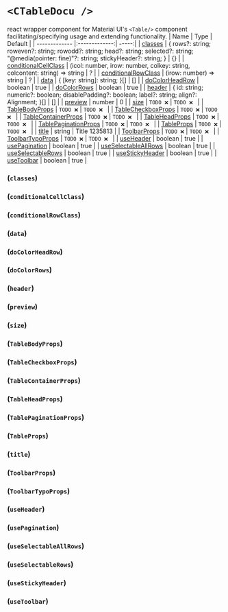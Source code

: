 # `<CTableDocu />`
react wrapper component for Material UI's `<Table/>` component facilitating/specifying usage and extending functionality.
| Name        | Type           | Default  |
| ------------- |:-------------:| -----:|
| [classes](#classes) | { rows?: string; roweven?: string; rowodd?: string; head?: string; selected?: string; "@media(pointer: fine)"?: string; stickyHeader?: string; } | {} | 
| [conditionalCellClass](#conditionalCellClass) | (icol: number, irow: number, colkey: string, colcontent: string) => string | ? | 
| [conditionalRowClass](#conditionalRowClass) | (irow: number) => string | ? | 
| [data](#data) | { [key: string]: string; }[] | [] | 
| [doColorHeadRow](#doColorHeadRow) | boolean | true | 
| [doColorRows](#doColorRows) | boolean | true | 
| [header](#header) | { id: string; numeric?: boolean; disablePadding?: boolean; label?: string; align?: Alignment; }[] | [] | 
| [preview](#preview) | number | 0 | 
| [size](#size) | ```TODO ❌``` | ```TODO ❌ ``` | 
| [TableBodyProps](#TableBodyProps) | ```TODO ❌``` | ```TODO ❌ ``` | 
| [TableCheckboxProps](#TableCheckboxProps) | ```TODO ❌``` | ```TODO ❌ ``` | 
| [TableContainerProps](#TableContainerProps) | ```TODO ❌``` | ```TODO ❌ ``` | 
| [TableHeadProps](#TableHeadProps) | ```TODO ❌``` | ```TODO ❌ ``` | 
| [TablePaginationProps](#TablePaginationProps) | ```TODO ❌``` | ```TODO ❌ ``` | 
| [TableProps](#TableProps) | ```TODO ❌``` | ```TODO ❌ ``` | 
| [title](#title) | string | Title 1235813 | 
| [ToolbarProps](#ToolbarProps) | ```TODO ❌``` | ```TODO ❌ ``` | 
| [ToolbarTypoProps](#ToolbarTypoProps) | ```TODO ❌``` | ```TODO ❌ ``` | 
| [useHeader](#useHeader) | boolean | true | 
| [usePagination](#usePagination) | boolean | true | 
| [useSelectableAllRows](#useSelectableAllRows) | boolean | true | 
| [useSelectableRows](#useSelectableRows) | boolean | true | 
| [useStickyHeader](#useStickyHeader) | boolean | true | 
| [useToolbar](#useToolbar) | boolean | true | 

### \(`classes`\) 
### \(`conditionalCellClass`\) 
### \(`conditionalRowClass`\) 
### \(`data`\) 
### \(`doColorHeadRow`\) 
### \(`doColorRows`\) 
### \(`header`\) 
### \(`preview`\) 
### \(`size`\) 
### \(`TableBodyProps`\) 
### \(`TableCheckboxProps`\) 
### \(`TableContainerProps`\) 
### \(`TableHeadProps`\) 
### \(`TablePaginationProps`\) 
### \(`TableProps`\) 
### \(`title`\) 
### \(`ToolbarProps`\) 
### \(`ToolbarTypoProps`\) 
### \(`useHeader`\) 
### \(`usePagination`\) 
### \(`useSelectableAllRows`\) 
### \(`useSelectableRows`\) 
### \(`useStickyHeader`\) 
### \(`useToolbar`\) 
